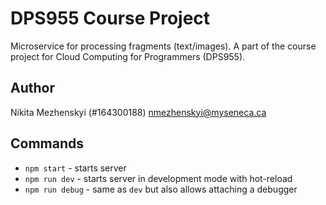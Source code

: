 # DPS955 Course Project

Microservice for processing fragments (text/images). A part of the course project for Cloud Computing
for Programmers (DPS955).

## Author

Nikita Mezhenskyi (#164300188)
nmezhenskyi@myseneca.ca

## Commands

- `npm start` - starts server
- `npm run dev` - starts server in development mode with hot-reload
- `npm run debug` - same as `dev` but also allows attaching a debugger
